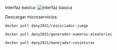 Interfaz basica:
![interfaz basica](https://github.com/DanyPadilla/tolerante-a-fallos-proyecto/assets/115854723/2dd64e66-2fca-40b6-80d8-03ec66328248)

Descargar microservicios:

`docker pull dany2831/reiniciador-juego`

`docker pull dany2831/generador-numeros-aleatorios`

`docker pull dany2831/manejador-conjeturas`

